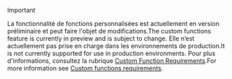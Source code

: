 > [!IMPORTANT]
> <span data-ttu-id="e9892-101">La fonctionnalité de fonctions personnalisées est actuellement en version préliminaire et peut faire l'objet de modifications.</span><span class="sxs-lookup"><span data-stu-id="e9892-101">The custom functions feature is currently in preview and is subject to change.</span></span> <span data-ttu-id="e9892-102">Elle n’est actuellement pas prise en charge dans les environnements de production.</span><span class="sxs-lookup"><span data-stu-id="e9892-102">It is not currently supported for use in production environments.</span></span> <span data-ttu-id="e9892-103">Pour plus d'informations, consultez la rubrique [Custom Function Requirements](../excel/custom-functions-requirements.md).</span><span class="sxs-lookup"><span data-stu-id="e9892-103">For more information see [Custom functions requirements](../excel/custom-functions-requirements.md).</span></span>
